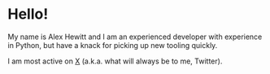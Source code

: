 # Hello!
My name is Alex Hewitt and I am an experienced developer with experience in Python, but have a knack for picking up new tooling quickly.

I am most active on [X](https://x.com/_alexjhewitt) (a.k.a. what will always be to me, Twitter).
<!---
hewittaj/hewittaj is a ✨ special ✨ repository because its `README.md` (this file) appears on your GitHub profile.
You can click the Preview link to take a look at your changes.
--->
